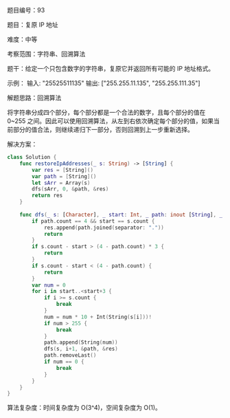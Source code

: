 题目编号：93

题目：复原 IP 地址

难度：中等

考察范围：字符串、回溯算法

题干：给定一个只包含数字的字符串，复原它并返回所有可能的 IP 地址格式。

示例：
输入: "25525511135"
输出: ["255.255.11.135", "255.255.111.35"]

解题思路：回溯算法

将字符串分成四个部分，每个部分都是一个合法的数字，且每个部分的值在 0~255 之间。因此可以使用回溯算法，从左到右依次确定每个部分的值，如果当前部分的值合法，则继续递归下一部分，否则回溯到上一步重新选择。

解决方案：

```swift
class Solution {
    func restoreIpAddresses(_ s: String) -> [String] {
        var res = [String]()
        var path = [String]()
        let sArr = Array(s)
        dfs(sArr, 0, &path, &res)
        return res
    }
    
    func dfs(_ s: [Character], _ start: Int, _ path: inout [String], _ res: inout [String]) {
        if path.count == 4 && start == s.count {
            res.append(path.joined(separator: "."))
            return
        }
        if s.count - start > (4 - path.count) * 3 {
            return
        }
        if s.count - start < (4 - path.count) {
            return
        }
        var num = 0
        for i in start..<start+3 {
            if i >= s.count {
                break
            }
            num = num * 10 + Int(String(s[i]))!
            if num > 255 {
                break
            }
            path.append(String(num))
            dfs(s, i+1, &path, &res)
            path.removeLast()
            if num == 0 {
                break
            }
        }
    }
}
```

算法复杂度：时间复杂度为 O(3^4)，空间复杂度为 O(1)。
